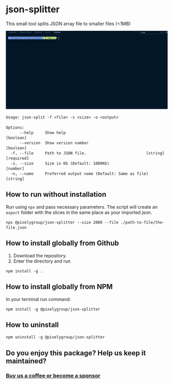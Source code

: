 # json-splitter
This small tool splits JSON array file to smaller files (&lt;1MB)

![screenshot](https://github.com/pixelygroup/screenshots/raw/main/json-splitter/splitter.gif)

```
Usage: json-split -f <file> -s <size> -o <output>

Options:
      --help     Show help                                             [boolean]
      --version  Show version number                                   [boolean]
  -f, --file     Path to JSON file.                          [string] [required]
  -s, --size     Size in Kb (Default: 1000Kb)                           [number]
  -n, --name     Preferred output name (Default: Same as file)          [string]
```

## How to run without installation
Run using `npx` and pass necessary parameters. The script will create an `export` folder with the slices in the same place as your imported json.
```shell
npx @pixelygroup/json-splitter --size 2000 --file ./path-to-file/the-file.json
```

## How to install globally from Github
1. Download the repository.
2. Enter the directory and run

```
npm install -g .
```

## How to install globally from NPM
In your terminal run command:

```
npm install -g @pixelygroup/json-splitter
```

## How to uninstall
```
npm uninstall -g @pixelygroup/json-splitter
```

## Do you enjoy this package? Help us keep it maintained?
### [Buy us a coffee or become a sponsor](https://github.com/sponsors/pixelygroup)
